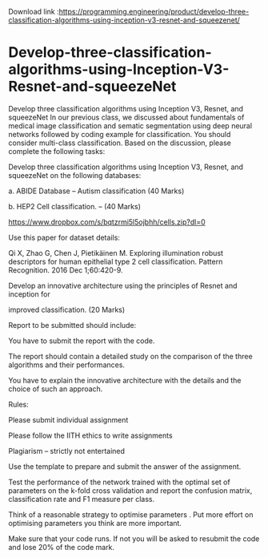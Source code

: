 Download link :https://programming.engineering/product/develop-three-classification-algorithms-using-inception-v3-resnet-and-squeezenet/

# Develop-three-classification-algorithms-using-Inception-V3-Resnet-and-squeezeNet
Develop three classification algorithms using Inception V3, Resnet, and squeezeNet
In our previous class, we discussed about fundamentals of medical image classification and sematic segmentation using deep neural networks followed by coding example for classification. You should consider multi-class classification. Based on the discussion, please complete the following tasks:

Develop three classification algorithms using Inception V3, Resnet, and squeezeNet on the following databases:

a. ABIDE Database – Autism classification (40 Marks)

b. HEP2 Cell classification. – (40 Marks)

https://www.dropbox.com/s/bqtzrmi5l5ojbhh/cells.zip?dl=0

Use this paper for dataset details:

Qi X, Zhao G, Chen J, Pietikäinen M. Exploring illumination robust descriptors for human epithelial type 2 cell classification. Pattern Recognition. 2016 Dec 1;60:420-9.

Develop an innovative architecture using the principles of Resnet and inception for

improved classification. (20 Marks)

Report to be submitted should include:

You have to submit the report with the code.

The report should contain a detailed study on the comparison of the three algorithms and their performances.

You have to explain the innovative architecture with the details and the choice of such an approach.

Rules:

Please submit individual assignment

Please follow the IITH ethics to write assignments

Plagiarism – strictly not entertained

Use the template to prepare and submit the answer of the assignment.

Test the performance of the network trained with the optimal set of parameters on the k-fold cross validation and report the confusion matrix, classification rate and F1 measure per class.

Think of a reasonable strategy to optimise parameters . Put more effort on optimising parameters you think are more important.

Make sure that your code runs. If not you will be asked to resubmit the code and lose 20% of the code mark.
